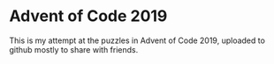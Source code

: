 # Advent of Code 2019
This is my attempt at the puzzles in Advent of Code 2019, uploaded to github mostly to share with friends.